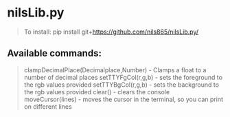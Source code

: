 # nilsLib.py

> To install: pip install git+https://github.com/nils865/nilsLib.py/

## Available commands: 
> clampDecimalPlace(Decimalplace,Number) - Clamps a float to a number of decimal places
> setTTYFgCol(r,g,b) - sets the foreground to the rgb values provided
> setTTYBgCol(r,g,b) - sets the background to the rgb values provided
> clear() - clears the console
> moveCursor(lines) - moves the cursor in the terminal, so you can print on different lines
